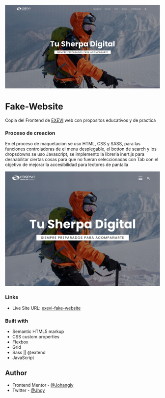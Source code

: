 
![](./screenshots/screenshot-1.png)

# Fake-Website

Copia del Frontend de [EXEVI](https://www.exevi.com/) web con propositos educativos y de practica

### Proceso de creacion

En el proceso de maquetacion se uso HTML, CSS y SASS, para las funciones controladoras de el menu desplegable, el botton de search y los dropsdowns se uso Javascript, se implemento la libreria inert.js para deshabilitar ciertas cosas para que no fueran seleccionadas con Tab con el objetivo de mejorar la accesibilidad para lectores de pantalla

![](./screenshots/screenshot-2.png)

### Links

- Live Site URL: [exevi-fake-website](https://johangly.github.io/exevi-fake-website/)

### Built with

- Semantic HTML5 markup
- CSS custom properties
- Flexbox
- Grid
- Sass || @extend
- JavaScript

## Author

- Frontend Mentor - [@Johangly](https://www.frontendmentor.io/profile/johangly)
- Twitter - [@Jhoy](https://twitter.com/johangly1004)

